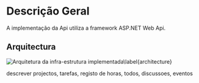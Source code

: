 Descrição Geral
=

A implementação da Api utiliza a framework ASP.NET Web Api. 

Arquitectura
-

![Arquitetura da infra-estrutura implementada\label{architecture}](https://dl.dropbox.com/s/mr7yybyzbm6umu3/architecture.png)


descrever projectos, tarefas, registo de horas, todos, discussoes, eventos